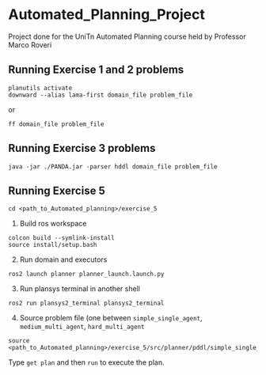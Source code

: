 # Automated_Planning_Project
Project done for the UniTn Automated Planning course held by Professor Marco Roveri

## Running Exercise 1 and 2 problems
```
planutils activate
downward --alias lama-first domain_file problem_file
```
or
```
ff domain_file problem_file
```

## Running Exercise 3 problems
```
java -jar ./PANDA.jar -parser hddl domain_file problem_file
```

## Running Exercise 5
```
cd <path_to_Automated_planning>/exercise_5
```
1. Build ros workspace
```
colcon build --symlink-install
source install/setup.bash
```
2. Run domain and executors
```
ros2 launch planner planner_launch.launch.py
```
3. Run plansys terminal in another shell
```
ros2 run plansys2_terminal plansys2_terminal
```
4. Source problem file (one between `simple_single_agent`, `medium_multi_agent`, `hard_multi_agent`
```
source <path_to_Automated_planning>/exercise_5/src/planner/pddl/simple_single_agent
```
Type `get plan` and then `run` to execute the plan.
